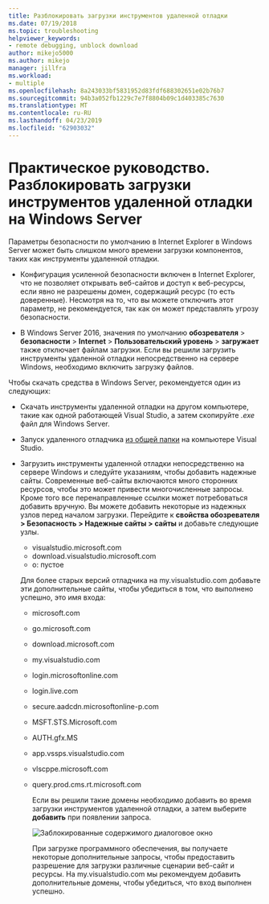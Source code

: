 ```yaml
---
title: Разблокировать загрузки инструментов удаленной отладки
ms.date: 07/19/2018
ms.topic: troubleshooting
helpviewer_keywords:
- remote debugging, unblock download
author: mikejo5000
ms.author: mikejo
manager: jillfra
ms.workload:
- multiple
ms.openlocfilehash: 8a243033bf5831952d83fdf688302651e02b76b7
ms.sourcegitcommit: 94b3a052fb1229c7e7f8804b09c1d403385c7630
ms.translationtype: MT
ms.contentlocale: ru-RU
ms.lasthandoff: 04/23/2019
ms.locfileid: "62903032"
---
```

# <a name="how-to-unblock-the-download-of-the-remote-tools-on-windows-server"></a>Практическое руководство. Разблокировать загрузки инструментов удаленной отладки на Windows Server

Параметры безопасности по умолчанию в Internet Explorer в Windows Server может быть слишком много времени загрузки компонентов, таких как инструменты удаленной отладки.

* Конфигурация усиленной безопасности включен в Internet Explorer, что не позволяет открывать веб-сайтов и доступ к веб-ресурсы, если явно не разрешены домен, содержащий ресурс (то есть доверенные). Несмотря на то, что вы можете отключить этот параметр, не рекомендуется, так как он может представлять угрозу безопасности.

* В Windows Server 2016, значения по умолчанию **обозревателя** > **безопасности** > **Internet**  >   **Пользовательский уровень** > **загружает** также отключает файлам загрузки. Если вы решили загрузить инструменты удаленной отладки непосредственно на сервере Windows, необходимо включить загрузку файлов.

Чтобы скачать средства в Windows Server, рекомендуется один из следующих:

* Скачать инструменты удаленной отладки на другом компьютере, такие как одной работающей Visual Studio, а затем скопируйте *.exe* файл для Windows Server.

* Запуск удаленного отладчика [из общей папки](../debugger/remote-debugging.md#fileshare_msvsmon) на компьютере Visual Studio.

* Загрузить инструменты удаленной отладки непосредственно на сервере Windows и следуйте указаниям, чтобы добавить надежные сайты. Современные веб-сайты включаются много сторонних ресурсов, чтобы это может привести многочисленные запросы. Кроме того все перенаправленные ссылки может потребоваться добавить вручную. Вы можете добавить некоторые из надежных узлов перед началом загрузки. Перейдите к **свойства обозревателя > Безопасность > Надежные сайты > сайты** и добавьте следующие узлы.

  * visualstudio.microsoft.com
  * download.visualstudio.microsoft.com
  * о: пустое

  Для более старых версий отладчика на my.visualstudio.com добавьте эти дополнительные сайты, чтобы убедиться в том, что выполнено успешно, это имя входа:

  * microsoft.com
  * go.microsoft.com
  * download.microsoft.com
  * my.visualstudio.com
  * login.microsoftonline.com
  * login.live.com
  * secure.aadcdn.microsoftonline-p.com
  * MSFT.STS.Microsoft.com
  * AUTH.gfx.MS
  * app.vssps.visualstudio.com
  * vlscppe.microsoft.com
  * query.prod.cms.rt.microsoft.com

    Если вы решили такие домены необходимо добавить во время загрузки инструментов удаленной отладки, а затем выберите **добавить** при появлении запроса.

    ![Заблокированные содержимого диалоговое окно](../debugger/media/remotedbg-blocked-content.png)

    При загрузке программного обеспечения, вы получаете некоторые дополнительные запросы, чтобы предоставить разрешение для загрузки различные сценарии веб-сайт и ресурсы. На my.visualstudio.com мы рекомендуем добавить дополнительные домены, чтобы убедиться, что вход выполнен успешно.